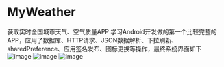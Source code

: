 # MyWeather
获取实时全国城市天气、空气质量APP
学习Android开发做的第一个比较完整的APP，应用了数据库、HTTP请求、JSON数据解析、下拉刷新、sharedPreference、应用签名发布、图标更换等操作，最终系统界面如下
![image](https://github.com/yhyCloud/MyWeather/blob/master/showInterface/ui_1.jpg)
![image](https://github.com/yhyCloud/MyWeather/blob/master/showInterface/ui_2.jpg)
![image](https://github.com/yhyCloud/MyWeather/blob/master/showInterface/ui_3.jpg)
